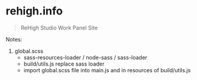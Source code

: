 # rehigh.info

> ReHigh Studio Work Panel Site

Notes:
1. global.scss
   + sass-resources-loader / node-sass / sass-loader
   + build/utils.js replace sass loader
   + import global.scss file into main.js and in resources of build/utils.js

